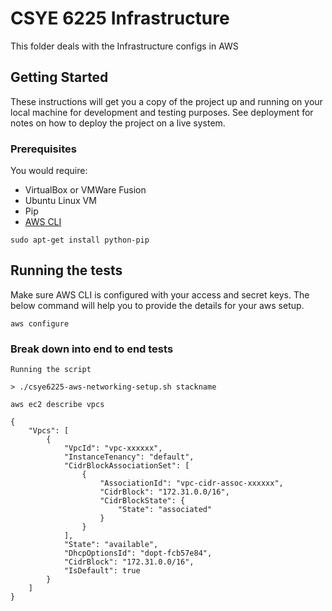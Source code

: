 # CSYE 6225 Infrastructure

This folder deals with the Infrastructure configs in AWS

## Getting Started

These instructions will get you a copy of the project up and running on your local machine for development and testing purposes. See deployment for notes on how to deploy the project on a live system.

### Prerequisites

You would require:

* VirtualBox or VMWare Fusion
* Ubuntu Linux VM
* Pip
* [AWS CLI](https://docs.aws.amazon.com/cli/latest/userguide/awscli-install-linux.html)

```
sudo apt-get install python-pip
```


## Running the tests

Make sure AWS CLI is configured with your access and secret keys. The below command will help you to provide the details for your aws setup.

```
aws configure
```


### Break down into end to end tests

```
Running the script

> ./csye6225-aws-networking-setup.sh stackname

```



```
aws ec2 describe vpcs

{
    "Vpcs": [
        {
            "VpcId": "vpc-xxxxxx", 
            "InstanceTenancy": "default", 
            "CidrBlockAssociationSet": [
                {
                    "AssociationId": "vpc-cidr-assoc-xxxxxx", 
                    "CidrBlock": "172.31.0.0/16", 
                    "CidrBlockState": {
                        "State": "associated"
                    }
                }
            ], 
            "State": "available", 
            "DhcpOptionsId": "dopt-fcb57e84", 
            "CidrBlock": "172.31.0.0/16", 
            "IsDefault": true
        }
    ]
}

```

